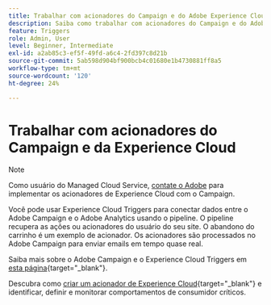 ```yaml
---
title: Trabalhar com acionadores do Campaign e do Adobe Experience Cloud
description: Saiba como trabalhar com acionadores do Campaign e do Adobe Experience Cloud
feature: Triggers
role: Admin, User
level: Beginner, Intermediate
exl-id: a2ab85c3-ef5f-49fd-a6c4-2fd397c8d21b
source-git-commit: 5ab598d904bf900bcb4c01680e1b4730881ff8a5
workflow-type: tm+mt
source-wordcount: '120'
ht-degree: 24%

---
```


# Trabalhar com acionadores do Campaign e da Experience Cloud

>[!NOTE]
>
>Como usuário do Managed Cloud Service, [contate o Adobe](../start/campaign-faq.md#support) para implementar os acionadores de Experience Cloud com o Campaign.

Você pode usar Experience Cloud Triggers para conectar dados entre o Adobe Campaign e o Adobe Analytics usando o pipeline. O pipeline recupera as ações ou acionadores do usuário do seu site. O abandono do carrinho é um exemplo de acionador. Os acionadores são processados no Adobe Campaign para enviar emails em tempo quase real.

Saiba mais sobre o Adobe Campaign e o Experience Cloud Triggers em [esta página](https://experienceleague.adobe.com/docs/campaign-classic/using/integrating-with-adobe-experience-cloud/experience-triggers/about-triggers.html?lang=pt-BR){target="_blank"}.

Descubra como [criar um acionador de Experience Cloud](https://experienceleague.adobe.com/docs/experience-cloud/triggers/create.html?lang=pt-BR){target="_blank"} e identificar, definir e monitorar comportamentos de consumidor críticos.

